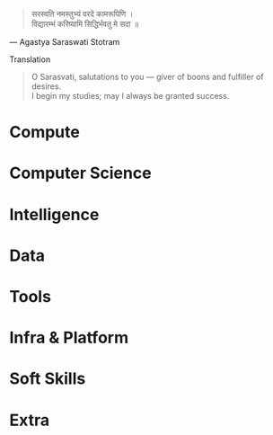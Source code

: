 > सरस्वति नमस्तुभ्यं वरदे कामरूपिणि ।\
विद्यारम्भं करिष्यामि सिद्धिर्भवतु मे सदा ॥

— Agastya Saraswati Stotram

Translation
> O Sarasvati, salutations to you — giver of boons and fulfiller of desires.\
I begin my studies; may I always be granted success.

# Compute
# Computer Science
# Intelligence
# Data
# Tools
# Infra & Platform
# Soft Skills
# Extra
